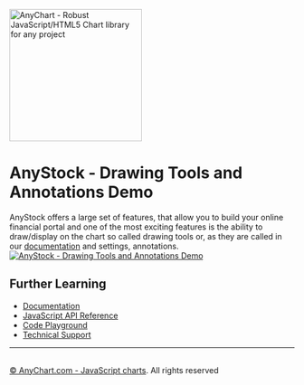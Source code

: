 [<img src="https://cdn.anychart.com/images/logo-transparent-segoe.png?2" width="234px" alt="AnyChart - Robust JavaScript/HTML5 Chart library for any project">](http://www.anychart.com)

# AnyStock - Drawing Tools and Annotations Demo
AnyStock offers a large set of features, that allow you to build your online financial portal and one of the most exciting features is the ability to draw/display on the chart so called drawing tools or, as they are called in our [documentation](http://docs.anychart.com/) and settings, annotations.
[<img src="http://static.anychart.com/images/github/anystock-drawing-tools-and-annotations-demo.png" alt="AnyStock - Drawing Tools and Annotations Demo">](http://www.anychart.com/products/anystock/drawing_tools/)

## Further Learning
* [Documentation](https://docs.anychart.com)
* [JavaScript API Reference](https://api.anychart.com)
* [Code Playground](https://playground.anychart.com)
* [Technical Support](https://anychart.com/support)

<hr/>
<p>
<br/><a href="http://www.anychart.com">© AnyChart.com - JavaScript charts</a>. All rights reserved
</p>
<br/>
